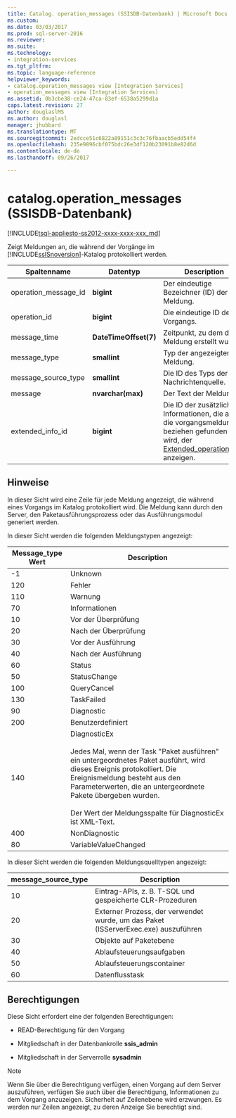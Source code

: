 ```yaml
---
title: Catalog. operation_messages (SSISDB-Datenbank) | Microsoft Docs
ms.custom: 
ms.date: 03/03/2017
ms.prod: sql-server-2016
ms.reviewer: 
ms.suite: 
ms.technology:
- integration-services
ms.tgt_pltfrm: 
ms.topic: language-reference
helpviewer_keywords:
- catalog.operation_messages view [Integration Services]
- operation_messages view [Integration Services]
ms.assetid: 0b3cbe38-ce24-47ca-83ef-6538a5299d1a
caps.latest.revision: 27
author: douglaslMS
ms.author: douglasl
manager: jhubbard
ms.translationtype: MT
ms.sourcegitcommit: 2edcce51c6822a89151c3c3c76fbaacb5edd54f4
ms.openlocfilehash: 235e9896cbf075bdc26e3df120b23091b8e82d6d
ms.contentlocale: de-de
ms.lasthandoff: 09/26/2017

---
```

# <a name="catalogoperationmessages-ssisdb-database"></a>catalog.operation_messages (SSISDB-Datenbank)
[!INCLUDE[tsql-appliesto-ss2012-xxxx-xxxx-xxx_md](../../includes/tsql-appliesto-ss2012-xxxx-xxxx-xxx-md.md)]

  Zeigt Meldungen an, die während der Vorgänge im [!INCLUDE[ssISnoversion](../../includes/ssisnoversion-md.md)]-Katalog protokolliert werden.  
  
|Spaltenname|Datentyp|Description|  
|-----------------|---------------|-----------------|  
|operation_message_id|**bigint**|Der eindeutige Bezeichner (ID) der Meldung.|  
|operation_id|**bigint**|Die eindeutige ID des Vorgangs.|  
|message_time|**DateTimeOffset(7)**|Zeitpunkt, zu dem die Meldung erstellt wurde.|  
|message_type|**smallint**|Typ der angezeigten Meldung.|  
|message_source_type|**smallint**|Die ID des Typs der Nachrichtenquelle.|  
|message|**nvarchar(max)**|Der Text der Meldung.|  
|extended_info_id|**bigint**|Die ID der zusätzliche Informationen, die auf die vorgangsmeldung beziehen gefunden wird, der [Extended_operation_info](../../integration-services/system-views/catalog-extended-operation-info-ssisdb-database.md) anzeigen.|  
  
## <a name="remarks"></a>Hinweise  
 In dieser Sicht wird eine Zeile für jede Meldung angezeigt, die während eines Vorgangs im Katalog protokolliert wird. Die Meldung kann durch den Server, den Paketausführungsprozess oder das Ausführungsmodul generiert werden.  
  
 In dieser Sicht werden die folgenden Meldungstypen angezeigt:  
  
|**Message_type** Wert|Description|  
|-----------------------------|-----------------|  
|-1|Unknown|  
|120|Fehler|  
|110|Warnung|  
|70|Informationen|  
|10|Vor der Überprüfung|  
|20|Nach der Überprüfung|  
|30|Vor der Ausführung|  
|40|Nach der Ausführung|  
|60|Status|  
|50|StatusChange|  
|100|QueryCancel|  
|130|TaskFailed|  
|90|Diagnostic|  
|200|Benutzerdefiniert|  
|140|DiagnosticEx<br /><br /> Jedes Mal, wenn der Task "Paket ausführen" ein untergeordnetes Paket ausführt, wird dieses Ereignis protokolliert. Die Ereignismeldung besteht aus den Parameterwerten, die an untergeordnete Pakete übergeben wurden.<br /><br /> Der Wert der Meldungsspalte für DiagnosticEx ist XML-Text.|  
|400|NonDiagnostic|  
|80|VariableValueChanged|  
  
 In dieser Sicht werden die folgenden Meldungsquelltypen angezeigt:  
  
|**message_source_type**|Description|  
|-------------------------------|-----------------|  
|10|Eintrag-APIs, z. B. T-SQL und gespeicherte CLR-Prozeduren|  
|20|Externer Prozess, der verwendet wurde, um das Paket (ISServerExec.exe) auszuführen|  
|30|Objekte auf Paketebene|  
|40|Ablaufsteuerungsaufgaben|  
|50|Ablaufsteuerungscontainer|  
|60|Datenflusstask|  
  
## <a name="permissions"></a>Berechtigungen  
 Diese Sicht erfordert eine der folgenden Berechtigungen:  
  
-   READ-Berechtigung für den Vorgang  
  
-   Mitgliedschaft in der Datenbankrolle **ssis_admin**  
  
-   Mitgliedschaft in der Serverrolle **sysadmin**  
  
> [!NOTE]  
>  Wenn Sie über die Berechtigung verfügen, einen Vorgang auf dem Server auszuführen, verfügen Sie auch über die Berechtigung, Informationen zu dem Vorgang anzuzeigen. Sicherheit auf Zeilenebene wird erzwungen. Es werden nur Zeilen angezeigt, zu deren Anzeige Sie berechtigt sind.  
  
  
